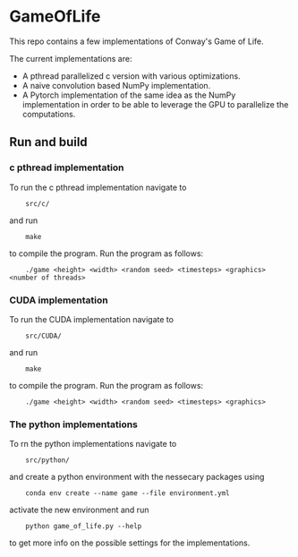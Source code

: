 # GameOfLife
This repo contains a few implementations of Conway's Game of Life.

The current implementations are:
* A pthread parallelized c version with various optimizations.
* A naive convolution based NumPy implementation.
* A Pytorch implementation of the same idea as the NumPy implementation in order to be able to leverage the GPU to parallelize the computations.


## Run and build

### c pthread implementation
To run the c pthread implementation navigate to

        src/c/

and run

        make

to compile the program.
Run the program as follows:

        ./game <height> <width> <random seed> <timesteps> <graphics> <number of threads>


### CUDA implementation
To run the CUDA implementation navigate to

        src/CUDA/

and run

        make

to compile the program.
Run the program as follows:

        ./game <height> <width> <random seed> <timesteps> <graphics>

### The python implementations
To rn the python implementations navigate to

        src/python/

and create a python environment with the nessecary packages using

        conda env create --name game --file environment.yml

activate the new environment and run

        python game_of_life.py --help

to get more info on the possible settings for the implementations.